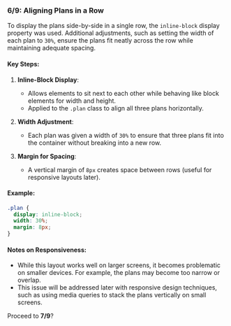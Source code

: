 ### 6/9: **Aligning Plans in a Row**

To display the plans side-by-side in a single row, the `inline-block` display property was used. Additional adjustments, such as setting the width of each plan to `30%`, ensure the plans fit neatly across the row while maintaining adequate spacing.

#### Key Steps:

1. **Inline-Block Display**:
    
    - Allows elements to sit next to each other while behaving like block elements for width and height.
    - Applied to the `.plan` class to align all three plans horizontally.
2. **Width Adjustment**:
    
    - Each plan was given a width of `30%` to ensure that three plans fit into the container without breaking into a new row.
3. **Margin for Spacing**:
    
    - A vertical margin of `8px` creates space between rows (useful for responsive layouts later).

#### Example:

```css
.plan {
  display: inline-block;
  width: 30%;
  margin: 8px;
}
```

#### Notes on Responsiveness:

- While this layout works well on larger screens, it becomes problematic on smaller devices. For example, the plans may become too narrow or overlap.
- This issue will be addressed later with responsive design techniques, such as using media queries to stack the plans vertically on small screens.

Proceed to **7/9**?